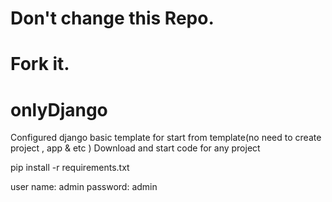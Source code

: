# Don't change this Repo.

# Fork it. 

# onlyDjango
Configured django basic template for start from template(no need to create project , app &amp; etc )
Download and start code for any project

pip install -r requirements.txt


user name: admin
password: admin
